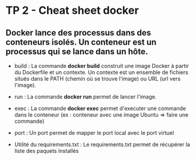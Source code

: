 # TP 2 - Cheat sheet docker

## Docker lance des processus dans des conteneurs isolés. Un conteneur est un processus qui se lance dans un hôte.

- build : La commande **docker build** construit une image Docker à partir du Dockerfile et un contexte. Un contexte est un ensemble de fichiers situés dans le PATH (chemin où se trouve l'image) ou URL (url vers l'image).

- run : La commande **docker run** permet de lancer l'image.

- exec : La commande **docker exec** permet d'executer une commande dans le conteneur (ex : conteneur avec une image Ubuntu => faire une commande)

- port : Un port permet de mapper le port local avec le port virtuel

- Utilité du requirements.txt : Le requirements.txt permet de récupérer la liste des paquets installés
